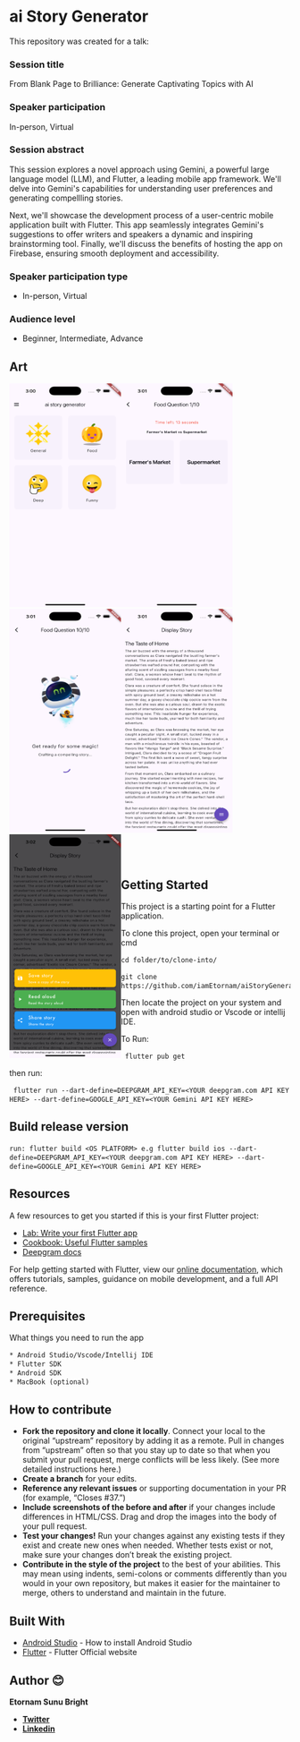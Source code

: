 # ai Story Generator

This repository was created for a talk:

### Session title
From Blank Page to Brilliance: Generate Captivating Topics with AI

### Speaker participation
In-person, Virtual

### Session abstract
This session explores a novel approach using Gemini, a powerful large language model (LLM), and Flutter, a leading mobile app framework. We'll delve into Gemini's capabilities for understanding user preferences and generating compellling stories.

Next, we'll showcase the development process of a user-centric mobile application built with Flutter. This app seamlessly integrates Gemini's suggestions to offer writers and speakers a dynamic and inspiring brainstorming tool. Finally, we'll discuss the benefits of hosting the app on Firebase, ensuring smooth deployment and accessibility.

### Speaker participation type
- In-person, Virtual

### Audience level
- Beginner, Intermediate, Advance

## Art
<p>
<tr>
    <td><img align="left" src="https://raw.githubusercontent.com/iamEtornam/aiStoryGenerator/main/screenshots/art_1.png" width="200" height="400"/></td>
    <td><img src="https://raw.githubusercontent.com/iamEtornam/aiStoryGenerator/main/screenshots/art_2.png" width="200" height="400"/></td> 
</tr>
</br>
<tr>
    <td><img align="left" src="https://raw.githubusercontent.com/iamEtornam/aiStoryGenerator/main/screenshots/art_3.png" width="200" height="400"/></td>
    <td><img src="https://raw.githubusercontent.com/iamEtornam/aiStoryGenerator/main/screenshots/art_4.png" width="200" height="400"/></td> 
</tr>
</br>
<tr>
    <td><img align="left" src="https://raw.githubusercontent.com/iamEtornam/aiStoryGenerator/main/screenshots/art_5.png" width="200" height="400"/></td>
</tr>
</br>
</p>
</br>

## Getting Started

This project is a starting point for a Flutter application.

To clone this project,
open your terminal or cmd

```
cd folder/to/clone-into/
```

```
git clone https://github.com/iamEtornam/aiStoryGenerator.git
```

Then
locate the project on your system and open with android studio or Vscode or intellij IDE.

To Run:
```
 flutter pub get

```
then run:

```
 flutter run --dart-define=DEEPGRAM_API_KEY=<YOUR deepgram.com API KEY HERE> --dart-define=GOOGLE_API_KEY=<YOUR Gemini API KEY HERE>

```

## Build release version

```
run: flutter build <OS PLATFORM> e.g flutter build ios --dart-define=DEEPGRAM_API_KEY=<YOUR deepgram.com API KEY HERE> --dart-define=GOOGLE_API_KEY=<YOUR Gemini API KEY HERE>
```


## Resources

A few resources to get you started if this is your first Flutter project:

- [Lab: Write your first Flutter app](https://flutter.dev/docs/get-started/codelab)
- [Cookbook: Useful Flutter samples](https://flutter.dev/docs/cookbook)
- [Deepgram docs](https://deepgram.com/)

For help getting started with Flutter, view our
[online documentation](https://flutter.dev/docs), which offers tutorials,
samples, guidance on mobile development, and a full API reference.

## Prerequisites

What things you need to run the app

```
* Android Studio/Vscode/Intellij IDE
* Flutter SDK
* Android SDK
* MacBook (optional)
```

## How to contribute

- **Fork the repository and clone it locally**. Connect your local to the original “upstream” repository by adding it as a remote. Pull in changes from “upstream” often so that you stay up to date so that when you submit your pull request, merge conflicts will be less likely. (See more detailed instructions here.)
- **Create a branch** for your edits.
- **Reference any relevant issues** or supporting documentation in your PR (for example, “Closes #37.”)
- **Include screenshots of the before and after** if your changes include differences in HTML/CSS. Drag and drop the images into the body of your pull request.
- **Test your changes!** Run your changes against any existing tests if they exist and create new ones when needed. Whether tests exist or not, make sure your changes don’t break the existing project.
- **Contribute in the style of the project** to the best of your abilities. This may mean using indents, semi-colons or comments differently than you would in your own repository, but makes it easier for the maintainer to merge, others to understand and maintain in the future.

## Built With

- [Android Studio](https://developer.android.com/studio/install) - How to install Android Studio
- [Flutter](https://flutter.dev) - Flutter Official website

## Author 😊

**Etornam Sunu Bright**

- [**Twitter**](https://bit.ly/3ivb9GC)
- [**Linkedin**](https://bit.ly/3iyxOl8)